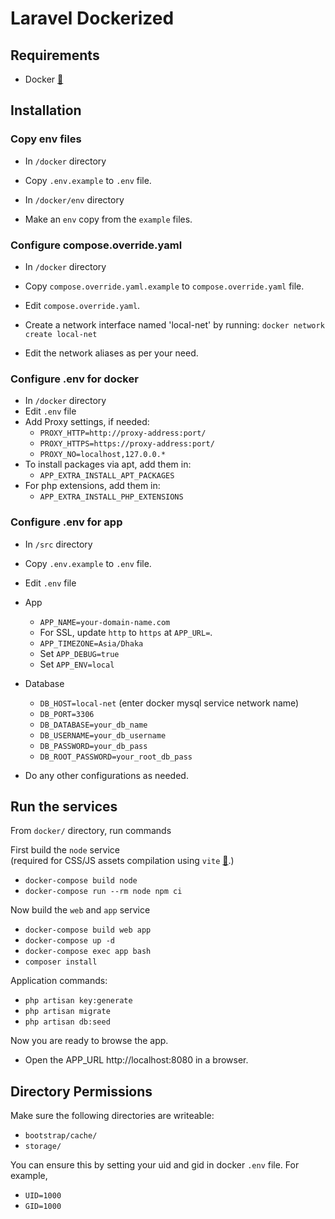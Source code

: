 # Laravel Dockerized

## Requirements
- Docker [🔗](https://docs.docker.com/desktop/)

## Installation

### Copy env files

- In `/docker` directory
- Copy `.env.example` to `.env` file.

- In `/docker/env` directory
- Make an `env` copy from the `example` files.

### Configure compose.override.yaml

- In `/docker` directory
- Copy `compose.override.yaml.example` to `compose.override.yaml` file.
- Edit `compose.override.yaml`.


- Create a network interface named 'local-net' by running: `docker network create local-net`
- Edit the network aliases as per your need.

### Configure .env for docker

- In `/docker` directory
- Edit `.env` file
- Add Proxy settings, if needed:
    - `PROXY_HTTP=http://proxy-address:port/`
    - `PROXY_HTTPS=https://proxy-address:port/`
    - `PROXY_NO=localhost,127.0.0.*`
- To install packages via apt, add them in:
    - `APP_EXTRA_INSTALL_APT_PACKAGES`
- For php extensions, add them in:
    - `APP_EXTRA_INSTALL_PHP_EXTENSIONS`

### Configure .env for app

- In `/src` directory
- Copy `.env.example` to `.env` file.
- Edit `.env` file
- App
    - `APP_NAME=your-domain-name.com`
    - For SSL, update `http` to `https` at `APP_URL=`.
    - `APP_TIMEZONE=Asia/Dhaka`
    - Set `APP_DEBUG=true`
    - Set `APP_ENV=local`

- Database
    - `DB_HOST=local-net` (enter docker mysql service network name)
    - `DB_PORT=3306`
    - `DB_DATABASE=your_db_name`
    - `DB_USERNAME=your_db_username`
    - `DB_PASSWORD=your_db_pass`
    - `DB_ROOT_PASSWORD=your_root_db_pass`

- Do any other configurations as needed.

## Run the services

From `docker/` directory, run commands

First build the `node` service  
(required for CSS/JS assets compilation using `vite` [🔗](https://laravel.com/docs/10.x/vite).)

- `docker-compose build node`
- `docker-compose run --rm node npm ci`

Now build the `web` and `app` service

- `docker-compose build web app`
- `docker-compose up -d`
- `docker-compose exec app bash`
- `composer install`

Application commands:
- `php artisan key:generate`
- `php artisan migrate`
- `php artisan db:seed`

Now you are ready to browse the app. 
- Open the APP_URL http://localhost:8080 in a browser.

## Directory Permissions

Make sure the following directories are writeable:

- `bootstrap/cache/`
- `storage/`

You can ensure this by setting your uid and gid in docker `.env` file.
For example,
- `UID=1000`
- `GID=1000`